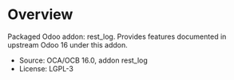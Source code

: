 # Overview

Packaged Odoo addon: rest_log. Provides features documented in upstream Odoo 16 under this addon.

- Source: OCA/OCB 16.0, addon rest_log
- License: LGPL-3
